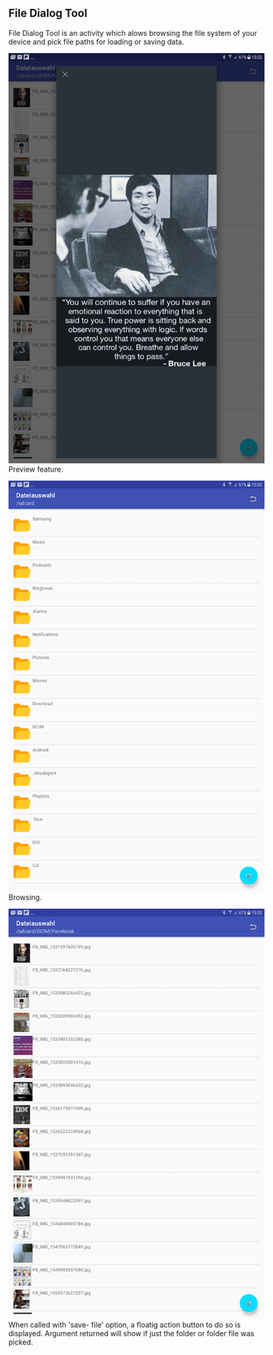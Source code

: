 File Dialog Tool
----------------
File Dialog Tool is an activity which alows browsing the file system of your
device and pick file paths for loading or saving data.

![](1.png)
Preview feature.

![](2.png)
Browsing.

![](3.png)
When called with 'save- file' option, a floatig action button to do so is displayed.
Argument returned will show if just the folder or folder  file was picked.


